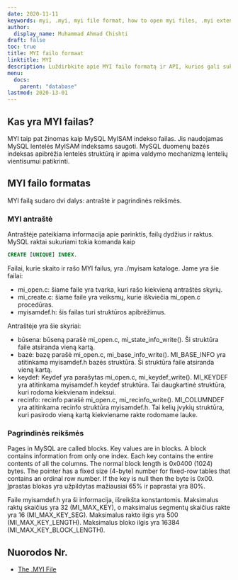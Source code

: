 ```yaml
---
date: 2020-11-11
keywords: myi, .myi, myi file format, how to open myi files, .myi extension, myi extension
author:
  display_name: Muhammad Ahmad Chishti
draft: false
toc: true
title: MYI failo formaat
linktitle: MYI
description: Luždirbkite apie MYI failo formatą ir API, kurios gali sukurti ir atidaryti MYI failąs.
menu:
  docs:
    parent: "database"
lastmod: 2020-13-01
---
```


## Kas yra MYI failas? ##

MYI taip pat žinomas kaip MySQL MyISAM indekso failas. Jis naudojamas MySQL lentelės MyISAM indeksams saugoti. MySQL duomenų bazės indeksas apibrėžia lentelės struktūrą ir apima valdymo mechanizmą lentelių vientisumui patikrinti.

## MYI failo formatas ##

MYI failą sudaro dvi dalys: antraštė ir pagrindinės reikšmės.

### MYI antraštė ###

Antraštėje pateikiama informacija apie parinktis, failų dydžius ir raktus. MySQL raktai sukuriami tokia komanda kaip

```sql
CREATE [UNIQUE] INDEX.
```

Failai, kurie skaito ir rašo MYI failus, yra ./myisam kataloge. Jame yra šie failai:

- mi_open.c: šiame faile yra tvarka, kuri rašo kiekvieną antraštės skyrių.
- mi_create.c: šiame faile yra veiksmų, kurie iškviečia mi_open.c procedūras.
- myisamdef.h: šis failas turi struktūros apibrėžimus.

Antraštėje yra šie skyriai:

- būsena: būseną parašė mi_open.c, mi_state_info_write(). Ši struktūra faile atsiranda vieną kartą.
- bazė: bazę parašė mi_open.c, mi_base_info_write(). MI_BASE_INFO yra atitinkama myisamdef.h bazės struktūra. Ši struktūra faile atsiranda vieną kartą.
- keydef: Keydef yra parašytas mi_open.c, mi_keydef_write(). MI_KEYDEF yra atitinkama myisamdef.h keydef struktūra. Tai daugkartinė struktūra, kuri rodoma kiekvienam indeksui.
- recinfo: recinfo parašė mi_open.c, mi_recinfo_write(). MI_COLUMNDEF yra atitinkama recinfo struktūra myisamdef.h. Tai kelių įvykių struktūra, kuri pasirodo vieną kartą kiekviename rakte rodomame lauke.

### Pagrindinės reikšmės ###

Pages in MySQL are called blocks. Key values are in blocks. A block contains information from only one index. Each key contains the entire contents of all the columns. The normal block length is 0x0400 (1024) bytes. The pointer has a fixed size (4-byte) number for fixed-row tables that contains an ordinal row number. If the key is null then the byte is 0x00. Įprastas blokas yra užpildytas mažiausiai 65% ir paprastai yra 80%.

Faile myisamdef.h yra ši informacija, išreikšta konstantomis. Maksimalus raktų skaičius yra 32 (MI_MAX_KEY), o maksimalus segmentų skaičius rakte yra 16 (MI_MAX_KEY_SEG). Maksimalus rakto ilgis yra 500 (MI_MAX_KEY_LENGTH). Maksimalus bloko ilgis yra 16384 (MI_MAX_KEY_BLOCK_LENGTH).

## Nuorodos Nr.

- [The .MYI File](https://dev.mysql.com/doc/dev/mysql-server/latest/)

